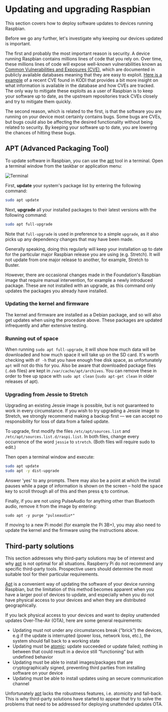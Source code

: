 # Updating and upgrading Raspbian

This section covers how to deploy software updates to devices running Raspbian.

Before we go any further, let's investigate why keeping our devices updated is important.

The first and probably the most important reason is security. A device running Raspbian contains millions lines of code that you rely on. Over time, these millions lines of code will expose well-known vulnerabilities known as [Common Vulnerabilities and Exposures (CVE)](https://cve.mitre.org/index.html), which are documented in publicly available databases meaning that they are easy to exploit. [Here is a example](https://cve.mitre.org/cgi-bin/cvename.cgi?name=CVE-2018-8831) of a recent CVE found in KODI that provides a bit more insight on what information is available in the database and how CVEs are tracked. The only way to mitigate these exploits as a user of Raspbian is to keep your software up to date, as the upstream repositories track CVEs closely and try to mitigate them quickly.

The second reason, which is related to the first, is that the software you are running on your device most certainly contains bugs. Some bugs are CVEs, but bugs could also be affecting the desired functionality without being related to security. By keeping your software up to date, you are lowering the chances of hitting these bugs.

## APT (Advanced Packaging Tool)

To update software in Raspbian, you can use the [apt](../linux/software/apt.md) tool in a terminal. Open a terminal window from the taskbar or application menu:

![Terminal](../usage/terminal/images/terminal.png)

First, **update** your system's package list by entering the following command:

```bash
sudo apt update
```

Next, **upgrade** all your installed packages to their latest versions with the following command:

```bash
sudo apt full-upgrade
```

Note that `full-upgrade` is used in preference to a simple `upgrade`, as it also picks up any dependency changes that may have been made. 

Generally speaking, doing this regularly will keep your installation up to date for the particular major Raspbian release you are using (e.g. Stretch). It will not update from one major release to another, for example, Stretch to Buster.

However, there are occasional changes made in the Foundation's Raspbian image that require manual intervention, for example a newly introduced package. These are not installed with an upgrade, as this command only updates the packages you already have installed.

### Updating the kernel and firmware

The kernel and firmware are installed as a Debian package, and so will also get updates when using the procedure above. These packages are updated infrequently and after extensive testing.

### Running out of space

When running `sudo apt full-upgrade`, it will show how much data will be downloaded and how much space it will take up on the SD card. It's worth checking with `df -h` that you have enough free disk space, as unfortunately `apt` will not do this for you. Also be aware that downloaded package files (`.deb` files) are kept in `/var/cache/apt/archives`. You can remove these in order to free up space with `sudo apt clean` (`sudo apt-get clean` in older releases of apt).

### Upgrading from Jessie to Stretch

Upgrading an existing Jessie image is possible, but is not guaranteed to work in every circumstance. If you wish to try upgrading a Jessie image to Stretch, we strongly recommend making a backup first — we can accept no responsibility for loss of data from a failed update.

To upgrade, first modify the files `/etc/apt/sources.list` and `/etc/apt/sources.list.d/raspi.list`. In both files, change every occurrence of the word `jessie` to `stretch`. (Both files will require sudo to edit.)

Then open a terminal window and execute:

```bash
sudo apt update
sudo apt -y dist-upgrade
```
Answer 'yes' to any prompts. There may also be a point at which the install pauses while a page of information is shown on the screen – hold the <kbd>space</kbd> key to scroll through all of this and then press <kbd>q</kbd> to continue.

Finally, if you are not using PulseAudio for anything other than Bluetooth audio, remove it from the image by entering:

```
sudo apt -y purge "pulseaudio*"
```

If moving to a new Pi model (for example the Pi 3B+), you may also need to update the kernel and the firmware using the instructions above.

## Third-party solutions

This section addresses why third-party solutions may be of interest and why [apt](../linux/software/apt.md) is not optimal for all situations. Raspberry Pi do not recommend any specific third-party tools. Prospective users should determine the most suitable tool for their particular requirements.

[Apt](../linux/software/apt.md) is a convenient way of updating the software of your device running Raspbian, but the limitation of this method becomes apparent when you have a larger pool of devices to update, and especially when you do not have physical access to your devices and when they are distributed geographically.

If you lack physical access to your devices and want to deploy unattended updates Over-The-Air (OTA), here are some general requirements:

- Updating must not under any circumstances break (“brick”) the devices, e.g if the update is interrupted (power loss, network loss, etc.), the system should fall back to a working state
- Updating must be [atomic](https://en.wikipedia.org/wiki/Atomicity_%28database_systems%29): update succeeded or update failed; nothing in between that could result in a device still “functioning” but with undefined behavior
- Updating must be able to install images/packages that are cryptographically signed, preventing third parties from installing software on your device
- Updating must be able to install updates using an secure communication channel

Unfortunately [apt](../linux/software/apt.md) lacks the robustness features, i.e. atomicity and fall-back. This is why third-party solutions have started to appear that try to solve the problems that need to be addressed for deploying unattended updates OTA.

